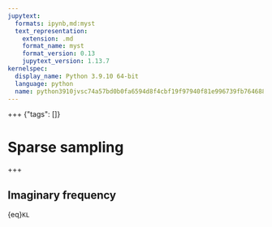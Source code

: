 ```yaml
---
jupytext:
  formats: ipynb,md:myst
  text_representation:
    extension: .md
    format_name: myst
    format_version: 0.13
    jupytext_version: 1.13.7
kernelspec:
  display_name: Python 3.9.10 64-bit
  language: python
  name: python3910jvsc74a57bd0b0fa6594d8f4cbf19f97940f81e996739fb7646882a419484c72d19e05852a7e
---
```


+++ {"tags": []}

# Sparse sampling

$\newcommand{\wmax}{{\omega_\mathrm{max}}}$
$\newcommand{\dd}{{\mathrm{d}}}$

+++

## Imaginary frequency

{eq}`KL`

```{code-cell} ipython3

```
